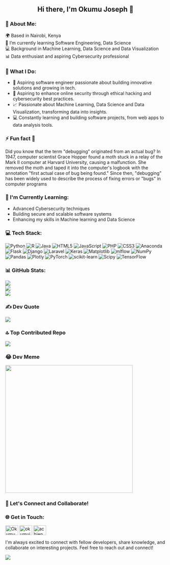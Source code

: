 <h2 align="center">Hi there, I'm Okumu Joseph 👋</h2>


### 💫 About Me:
🌍 Based in Nairobi, Kenya<br>🌱 I’m currently learning Software Engineering, Data Science <br>💻 Background in Machine Learning, Data Science and Data Visualization<br>📊 Data enthusiast and aspiring Cybersecurity professional

### 🌟 What I Do:

- 🚀 Aspiring software engineer passionate about building innovative solutions and growing in tech. 
- 🔐 Aspiring to enhance online security through ethical hacking and cybersecurity best practices.
- 📈 Passionate about Machine Learning, Data Science and Data Visualization, transforming data into insights.
- 💻 Constantly learning and building software projects, from web apps to data analysis tools.

### ⚡ Fun fact 🎉

Did you know that the term "debugging" originated from an actual bug? In 1947, computer scientist Grace Hopper found a moth stuck in a relay of the Mark II computer at Harvard University, causing a malfunction. She removed the moth and taped it into the computer's logbook with the annotation "first actual case of bug being found." Since then, "debugging" has been widely used to describe the process of fixing errors or "bugs" in computer programs

### 🌱 I'm Currently Learning:

- Advanced Cybersecurity techniques
- Building secure and scalable software systems
- Enhancing my skills in Machine learning and Data Science
  
### 💻 Tech Stack:

![Python](https://img.shields.io/badge/python-3670A0?style=for-the-badge&logo=python&logoColor=ffdd54) ![R](https://img.shields.io/badge/r-%23276DC3.svg?style=for-the-badge&logo=r&logoColor=white) ![Java](https://img.shields.io/badge/java-%23ED8B00.svg?style=for-the-badge&logo=openjdk&logoColor=white) ![HTML5](https://img.shields.io/badge/html5-%23E34F26.svg?style=for-the-badge&logo=html5&logoColor=white) ![JavaScript](https://img.shields.io/badge/javascript-%23323330.svg?style=for-the-badge&logo=javascript&logoColor=%23F7DF1E) ![PHP](https://img.shields.io/badge/php-%23777BB4.svg?style=for-the-badge&logo=php&logoColor=white) ![CSS3](https://img.shields.io/badge/css3-%231572B6.svg?style=for-the-badge&logo=css3&logoColor=white) ![Anaconda](https://img.shields.io/badge/Anaconda-%2344A833.svg?style=for-the-badge&logo=anaconda&logoColor=white) ![Flask](https://img.shields.io/badge/flask-%23000.svg?style=for-the-badge&logo=flask&logoColor=white) ![Django](https://img.shields.io/badge/django-%23092E20.svg?style=for-the-badge&logo=django&logoColor=white) ![Laravel](https://img.shields.io/badge/laravel-%23FF2D20.svg?style=for-the-badge&logo=laravel&logoColor=white) ![Keras](https://img.shields.io/badge/Keras-%23D00000.svg?style=for-the-badge&logo=Keras&logoColor=white) ![Matplotlib](https://img.shields.io/badge/Matplotlib-%23ffffff.svg?style=for-the-badge&logo=Matplotlib&logoColor=black) ![mlflow](https://img.shields.io/badge/mlflow-%23d9ead3.svg?style=for-the-badge&logo=numpy&logoColor=blue) ![NumPy](https://img.shields.io/badge/numpy-%23013243.svg?style=for-the-badge&logo=numpy&logoColor=white) ![Pandas](https://img.shields.io/badge/pandas-%23150458.svg?style=for-the-badge&logo=pandas&logoColor=white) ![Plotly](https://img.shields.io/badge/Plotly-%233F4F75.svg?style=for-the-badge&logo=plotly&logoColor=white) ![PyTorch](https://img.shields.io/badge/PyTorch-%23EE4C2C.svg?style=for-the-badge&logo=PyTorch&logoColor=white) ![scikit-learn](https://img.shields.io/badge/scikit--learn-%23F7931E.svg?style=for-the-badge&logo=scikit-learn&logoColor=white) ![Scipy](https://img.shields.io/badge/SciPy-%230C55A5.svg?style=for-the-badge&logo=scipy&logoColor=%white) ![TensorFlow](https://img.shields.io/badge/TensorFlow-%23FF6F00.svg?style=for-the-badge&logo=TensorFlow&logoColor=white)

### 📊 GitHub Stats:

![](https://github-readme-stats.vercel.app/api?username=okumuj&theme=dark&hide_border=false&include_all_commits=true&count_private=true)<br/>
![](https://github-readme-streak-stats.herokuapp.com/?user=okumuj&theme=dark&hide_border=false)<br/>
![](https://github-readme-stats.vercel.app/api/top-langs/?username=okumuj&theme=dark&hide_border=false&include_all_commits=true&count_private=true&layout=compact)

### ✍️ Dev Quote

![](https://quotes-github-readme.vercel.app/api?type=horizontal&theme=radical)

### 🔝 Top Contributed Repo

![](https://github-contributor-stats.vercel.app/api?username=okumuj&limit=5&theme=dark&combine_all_yearly_contributions=true)

### 😂 Dev Meme

<img src='https://randommeme-five.vercel.app/' style="height: 400px;"/>


### 💬 Let's Connect and Collaborate!

### 🌐 Get in Touch:

<p align="left">
<a href="https://twitter.com/OkumuJ_1" target="blank"><img align="center" src="https://raw.githubusercontent.com/rahuldkjain/github-profile-readme-generator/master/src/images/icons/Social/twitter.svg" alt="Okumu Joseph" height="30" width="40" /></a>
<a href="https://linkedin.com/in/okumuj" target="blank"><img align="center" src="https://raw.githubusercontent.com/rahuldkjain/github-profile-readme-generator/master/src/images/icons/Social/linked-in-alt.svg" alt="okumuj" height="30" width="40" /></a>
<a href="https://kaggle.com/okumuj" target="blank"><img align="center" src="https://raw.githubusercontent.com/rahuldkjain/github-profile-readme-generator/master/src/images/icons/Social/kaggle.svg" alt="achiengbrian" height="30" width="40" /></a>
</p>
I'm always excited to connect with fellow developers, share knowledge, and collaborate on interesting projects. Feel free to reach out and connect!

[![](https://visitcount.itsvg.in/api?id=okumuj&icon=0&color=0)](https://visitcount.itsvg.in)
